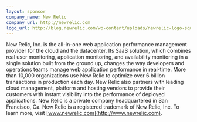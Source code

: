 ```yaml
---
layout: sponsor
company_name: New Relic
company_url: http://newrelic.com
logo_url: http://blog.newrelic.com/wp-content/uploads/newrelic-logo-square-rgbhex4.jpg
---
```

New Relic, Inc. is the all-in-one web application performance management provider for the cloud and the datacenter. Its SaaS solution, which combines real user monitoring, application monitoring, and availability monitoring in a single solution built from the ground up, changes the way developers and operations teams manage web application performance in real-time. More than 10,000 organizations use New Relic to optimize over 6 billion transactions in production each day. New Relic also partners with leading cloud management, platform and hosting vendors to provide their customers with instant visibility into the performance of deployed applications. New Relic is a private company headquartered in San Francisco, Ca. New Relic is a registered trademark of New Relic, Inc. To learn more, visit [www.newrelic.com](http://www.newrelic.com).